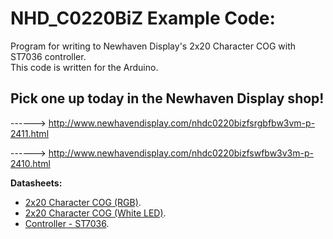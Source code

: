 NHD_C0220BiZ Example Code:
==============================================
 
Program for writing to Newhaven Display's 2x20 Character COG with ST7036 controller.\
This code is written for the Arduino.
 
## Pick one up today in the Newhaven Display shop!

------> http://www.newhavendisplay.com/nhdc0220bizfsrgbfbw3vm-p-2411.html

------> http://www.newhavendisplay.com/nhdc0220bizfswfbw3v3m-p-2410.html
 
**Datasheets:**
 
 - [2x20 Character COG (RGB)](http://www.newhavendisplay.com/specs/NHD-C0220BiZ-FSRGB-FBW-3VM.pdf).
 - [2x20 Character COG (White LED)](http://www.newhavendisplay.com/specs/NHD-C0220BiZ-FSW-FBW-3V3M.pdf).
 - [Controller - ST7036](http://www.newhavendisplay.com/app_notes/ST7036.pdf).
